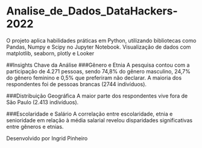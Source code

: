 # Analise_de_Dados_DataHackers-2022
 O projeto aplica habilidades práticas em Python, utilizando bibliotecas como Pandas, Numpy e Scipy no Jupyter Notebook. Visualização de dados com matplotlib, seaborn, plotly e Looker


##Insights Chave da Análise
###Gênero e Etnia
A pesquisa contou com a participação de 4.271 pessoas, sendo 74,8% do gênero masculino, 24,7% do gênero feminino e 0,5% que preferiram não declarar.
A maioria dos respondentes foi de pessoas brancas (2744 indivíduos).

###Distribuição Geográfica
A maior parte dos respondentes vive fora de São Paulo (2.413 indivíduos).

###Escolaridade e Salário
A correlação entre escolaridade, etnia e senioridade em relação à média salarial revelou disparidades significativas entre gêneros e etnias.

Desenvolvido por Ingrid Pinheiro
